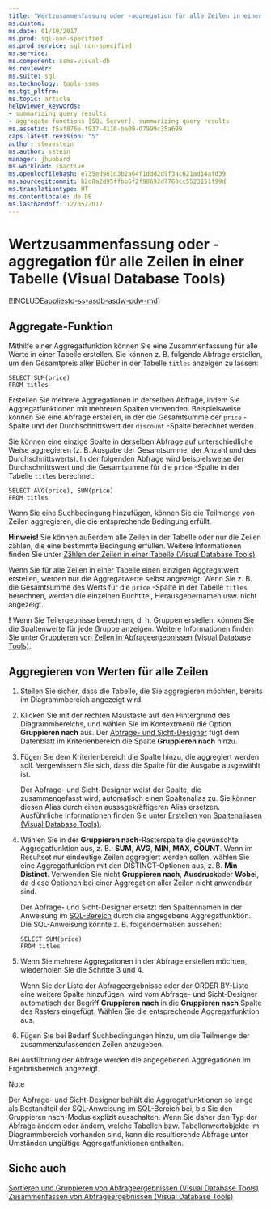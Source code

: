 ```yaml
---
title: "Wertzusammenfassung oder -aggregation für alle Zeilen in einer Tabelle | Microsoft-Dokumentation"
ms.custom: 
ms.date: 01/19/2017
ms.prod: sql-non-specified
ms.prod_service: sql-non-specified
ms.service: 
ms.component: ssms-visual-db
ms.reviewer: 
ms.suite: sql
ms.technology: tools-ssms
ms.tgt_pltfrm: 
ms.topic: article
helpviewer_keywords:
- summarizing query results
- aggregate functions [SQL Server], summarizing query results
ms.assetid: f5af876e-f937-4110-ba09-07999c35a699
caps.latest.revision: "5"
author: stevestein
ms.author: sstein
manager: jhubbard
ms.workload: Inactive
ms.openlocfilehash: e735ed981d3b2a64f1ddd2d9f3ac621ad14afd39
ms.sourcegitcommit: b2d8a2d95ffbb6f2f98692d7760cc5523151f99d
ms.translationtype: HT
ms.contentlocale: de-DE
ms.lasthandoff: 12/05/2017
---
```

# <a name="summarize-or-aggregate-values-for-all-rows-in-a-table-visual-database-tools"></a>Wertzusammenfassung oder -aggregation für alle Zeilen in einer Tabelle (Visual Database Tools)
[!INCLUDE[appliesto-ss-asdb-asdw-pdw-md](../../includes/appliesto-ss-asdb-asdw-pdw-md.md)]
## <a name="aggregate-function"></a>Aggregate-Funktion
Mithilfe einer Aggregatfunktion können Sie eine Zusammenfassung für alle Werte in einer Tabelle erstellen. Sie können z. B. folgende Abfrage erstellen, um den Gesamtpreis aller Bücher in der Tabelle `titles` anzeigen zu lassen:  
  
```  
SELECT SUM(price)  
FROM titles  
```  
  
Erstellen Sie mehrere Aggregationen in derselben Abfrage, indem Sie Aggregatfunktionen mit mehreren Spalten verwenden. Beispielsweise können Sie eine Abfrage erstellen, in der die Gesamtsumme der `price` -Spalte und der Durchschnittswert der `discount` -Spalte berechnet werden.  
  
Sie können eine einzige Spalte in derselben Abfrage auf unterschiedliche Weise aggregieren (z. B. Ausgabe der Gesamtsumme, der Anzahl und des Durchschnittswerts). In der folgenden Abfrage wird beispielsweise der Durchschnittswert und die Gesamtsumme für die `price` -Spalte in der Tabelle `titles` berechnet:  
  
```  
SELECT AVG(price), SUM(price)  
FROM titles  
```  
  
Wenn Sie eine Suchbedingung hinzufügen, können Sie die Teilmenge von Zeilen aggregieren, die die entsprechende Bedingung erfüllt.  

**Hinweis!** Sie können außerdem alle Zeilen in der Tabelle oder nur die Zeilen zählen, die eine bestimmte Bedingung erfüllen. Weitere Informationen finden Sie unter [Zählen der Zeilen in einer Tabelle &#40;Visual Database Tools&#41;](../../ssms/visual-db-tools/count-rows-in-a-table-visual-database-tools.md).  
  
  
Wenn Sie für alle Zeilen in einer Tabelle einen einzigen Aggregatwert erstellen, werden nur die Aggregatwerte selbst angezeigt. Wenn Sie z. B. die Gesamtsumme des Werts für die `price` -Spalte in der Tabelle `titles` berechnen, werden die einzelnen Buchtitel, Herausgebernamen usw. nicht angezeigt.  
 
 **!** Wenn Sie Teilergebnisse berechnen, d. h. Gruppen erstellen, können Sie die Spaltenwerte für jede Gruppe anzeigen. Weitere Informationen finden Sie unter [Gruppieren von Zeilen in Abfrageergebnissen &#40;Visual Database Tools&#41;](../../ssms/visual-db-tools/group-rows-in-query-results-visual-database-tools.md).  

## <a name="aggregate-values-for-all-rows"></a>Aggregieren von Werten für alle Zeilen  
  
1.  Stellen Sie sicher, dass die Tabelle, die Sie aggregieren möchten, bereits im Diagrammbereich angezeigt wird.  
  
2.  Klicken Sie mit der rechten Maustaste auf den Hintergrund des Diagrammbereichs, und wählen Sie im Kontextmenü die Option **Gruppieren nach** aus. Der [Abfrage- und Sicht-Designer](../../ssms/visual-db-tools/query-and-view-designer-tools-visual-database-tools.md) fügt dem Datenblatt im Kriterienbereich die Spalte **Gruppieren nach** hinzu.  
  
3.  Fügen Sie dem Kriterienbereich die Spalte hinzu, die aggregiert werden soll. Vergewissern Sie sich, dass die Spalte für die Ausgabe ausgewählt ist.  
  
    Der Abfrage- und Sicht-Designer weist der Spalte, die zusammengefasst wird, automatisch einen Spaltenalias zu. Sie können diesen Alias durch einen aussagekräftigeren Alias ersetzen. Ausführliche Informationen finden Sie unter [Erstellen von Spaltenaliasen &#40;Visual Database Tools&#41;](../../ssms/visual-db-tools/create-column-aliases-visual-database-tools.md).  
  
4.  Wählen Sie in der **Gruppieren nach**-Rasterspalte die gewünschte Aggregatfunktion aus, z. B.: **SUM**, **AVG**, **MIN**, **MAX**, **COUNT**. Wenn im Resultset nur eindeutige Zeilen aggregiert werden sollen, wählen Sie eine Aggregatfunktion mit den DISTINCT-Optionen aus, z. B. **Min Distinct**. Verwenden Sie nicht **Gruppieren nach**, **Ausdruck**oder **Wobei**, da diese Optionen bei einer Aggregation aller Zeilen nicht anwendbar sind.  
  
    Der Abfrage- und Sicht-Designer ersetzt den Spaltennamen in der Anweisung im [SQL-Bereich](../../ssms/visual-db-tools/sql-pane-visual-database-tools.md) durch die angegebene Aggregatfunktion. Die SQL-Anweisung könnte z. B. folgendermaßen aussehen:  
  
    ```  
    SELECT SUM(price)  
    FROM titles  
    ```  
  
5.  Wenn Sie mehrere Aggregationen in der Abfrage erstellen möchten, wiederholen Sie die Schritte 3 und 4.  
  
    Wenn Sie der Liste der Abfrageergebnisse oder der ORDER BY-Liste eine weitere Spalte hinzufügen, wird vom Abfrage- und Sicht-Designer automatisch der Begriff **Gruppieren nach** in die **Gruppieren nach** Spalte des Rasters eingefügt. Wählen Sie die entsprechende Aggregatfunktion aus.  
  
6.  Fügen Sie bei Bedarf Suchbedingungen hinzu, um die Teilmenge der zusammenzufassenden Zeilen anzugeben.  
  
Bei Ausführung der Abfrage werden die angegebenen Aggregationen im Ergebnisbereich angezeigt.  
  
> [!NOTE]  
> Der Abfrage- und Sicht-Designer behält die Aggregatfunktionen so lange als Bestandteil der SQL-Anweisung im SQL-Bereich bei, bis Sie den Gruppieren nach-Modus explizit ausschalten. Wenn Sie daher den Typ der Abfrage ändern oder ändern, welche Tabellen bzw. Tabellenwertobjekte im Diagrammbereich vorhanden sind, kann die resultierende Abfrage unter Umständen ungültige Aggregatfunktionen enthalten.  
  
## <a name="see-also"></a>Siehe auch  
[Sortieren und Gruppieren von Abfrageergebnissen &#40;Visual Database Tools&#41;](../../ssms/visual-db-tools/sort-and-group-query-results-visual-database-tools.md)  
[Zusammenfassen von Abfrageergebnissen &#40;Visual Database Tools&#41;](../../ssms/visual-db-tools/summarize-query-results-visual-database-tools.md)  
  
